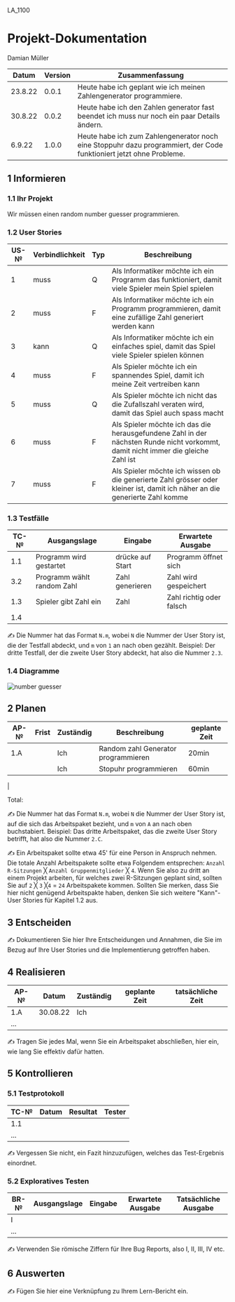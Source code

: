 LA_1100
# Projekt-Dokumentation

 Damian Müller

| Datum | Version | Zusammenfassung                                              |
| ----- | ------- | ------------------------------------------------------------ |
|  23.8.22     | 0.0.1   | Heute habe ich geplant wie ich meinen Zahlengenerator programmiere.  |
|30.8.22     | 0.0.2     | Heute habe ich den Zahlen generator fast beendet ich muss nur noch ein paar Details ändern.  |
|  6.9.22     | 1.0.0   |  Heute habe ich zum Zahlengenerator noch eine Stoppuhr dazu programmiert, der Code funktioniert jetzt ohne Probleme. |

## 1 Informieren

### 1.1 Ihr Projekt

Wir müssen einen random number guesser programmieren.

### 1.2 User Stories

| US-№ | Verbindlichkeit | Typ  | Beschreibung                       |
| ---- | --------------- | ---- | ---------------------------------- |
| 1    |   muss          |   Q  | Als Informatiker möchte ich ein Programm das funktioniert, damit viele Spieler mein Spiel spielen |                       
| 2    |   muss          |  F   | Als Informatiker möchte ich ein Programm programmieren, damit eine zufällige Zahl generiert werden kann | 
| 3    |   kann          |   Q  | Als Informatiker möchte ich ein einfaches spiel, damit das Spiel viele Spieler spielen können |
|  4   |   muss          |  F   | Als Spieler möchte ich ein spannendes Spiel, damit ich meine Zeit vertreiben kann |
|  5   |   muss          |    Q | Als Spieler möchte ich nicht das die Zufallszahl veraten wird, damit das Spiel auch spass macht |
|  6   |   muss          |    F | Als Spieler möchte ich das die herausgefundene Zahl in der nächsten Runde nicht vorkommt, damit nicht immer die gleiche Zahl ist| 
| 7    |   muss          |   F  | Als Spieler möchte ich wissen ob die generierte Zahl grösser oder kleiner ist, damit ich näher an die generierte Zahl komme |



### 1.3 Testfälle

| TC-№ | Ausgangslage | Eingabe | Erwartete Ausgabe |
| ---- | ------------ | ------- | ----------------- |
| 1.1  |  Programm wird gestartet | drücke auf Start|Programm öffnet sich|
| 3.2  | Programm wählt random Zahl |Zahl generieren |Zahl wird gespeichert |
|1.3   | Spieler gibt Zahl ein | Zahl| Zahl richtig oder falsch|
|1.4   | 

✍️ Die Nummer hat das Format `N.m`, wobei `N` die Nummer der User Story ist, die der Testfall abdeckt, und `m` von `1` an nach oben gezählt. Beispiel: Der dritte Testfall, der die zweite User Story abdeckt, hat also die Nummer `2.3`.

### 1.4 Diagramme
![number guesser](https://user-images.githubusercontent.com/110892840/188601917-2062f32c-3ba7-4bdb-b12e-35ae1f841b40.png)

 

## 2 Planen

| AP-№ | Frist | Zuständig | Beschreibung | geplante Zeit |
| ---- | ----- | --------- | ------------ | ------------- |
| 1.A  |       | Ich       |Random zahl Generator programmieren|20min |
|      |       | Ich       |Stopuhr programmieren              |    60min |
|

Total: 

✍️ Die Nummer hat das Format `N.m`, wobei `N` die Nummer der User Story ist, auf die sich das Arbeitspaket bezieht, und `m` von `A` an nach oben buchstabiert. Beispiel: Das dritte Arbeitspaket, das die zweite User Story betrifft, hat also die Nummer `2.C`.

✍️ Ein Arbeitspaket sollte etwa 45' für eine Person in Anspruch nehmen. Die totale Anzahl Arbeitspakete sollte etwa Folgendem entsprechen: `Anzahl R-Sitzungen` ╳ `Anzahl Gruppenmitglieder` ╳ `4`. Wenn Sie also zu dritt an einem Projekt arbeiten, für welches zwei R-Sitzungen geplant sind, sollten Sie auf `2` ╳ `3` ╳`4` = `24` Arbeitspakete kommen. Sollten Sie merken, dass Sie hier nicht genügend Arbeitspakte haben, denken Sie sich weitere "Kann"-User Stories für Kapitel 1.2 aus.

## 3 Entscheiden

✍️ Dokumentieren Sie hier Ihre Entscheidungen und Annahmen, die Sie im Bezug auf Ihre User Stories und die Implementierung getroffen haben.

## 4 Realisieren

| AP-№ | Datum | Zuständig | geplante Zeit | tatsächliche Zeit |
| ---- | ----- | --------- | ------------- | ----------------- |
| 1.A  |  30.08.22     | Ich|               |                   |
| ...  |       |           |               |                   |

✍️ Tragen Sie jedes Mal, wenn Sie ein Arbeitspaket abschließen, hier ein, wie lang Sie effektiv dafür hatten.

## 5 Kontrollieren

### 5.1 Testprotokoll

| TC-№ | Datum | Resultat | Tester |
| ---- | ----- | -------- | ------ |
| 1.1  |       |          |        |
| ...  |       |          |        |

✍️ Vergessen Sie nicht, ein Fazit hinzuzufügen, welches das Test-Ergebnis einordnet.

### 5.2 Exploratives Testen

| BR-№ | Ausgangslage | Eingabe | Erwartete Ausgabe | Tatsächliche Ausgabe |
| ---- | ------------ | ------- | ----------------- | -------------------- |
| I    |              |         |                   |                      |
| ...  |              |         |                   |                      |

✍️ Verwenden Sie römische Ziffern für Ihre Bug Reports, also I, II, III, IV etc.

## 6 Auswerten

✍️ Fügen Sie hier eine Verknüpfung zu Ihrem Lern-Bericht ein.
